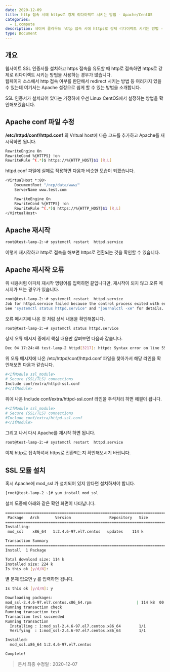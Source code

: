 ```yaml
---
date: 2020-12-09
title: http 접속 시에 https로 강제 리다이렉트 시키는 방법 - Apache/CentOS
categories:
  - 1.compute
description: 네이버 클라우드 http 접속 시에 https로 강제 리다이렉트 시키는 방법 - Apache/CentOS
type: Document
---
```


## 개요
웹사이트 SSL 인증서를 설치하고 https 접속을 유도할 때 http로 접속하면 https로 강제로 리다이렉트 시키는 방법을 사용하는 경우가 많습니다.  
웹페이지 소스에서 http 접속 여부를 판단해서 redirect 시키는 방법 등 여러가지 있을 수 있는데 여기서는 Apache 설정으로 쉽게 할 수 있는 방법을 소개합니다.  

SSL 인증서가 설치되어 있다는 가정하에 우선 Linux CentOS에서 설정하는 방법을 확인해보겠습니다.

## Apache conf 파일 수정

**/etc/httpd/conf/httpd.conf** 의 Vritual host에 다음 코드를 추가하고 Apache를 재시작하면 됩니다.
``` bash
RewriteEngine On
RewriteCond %{HTTPS} !on
RewriteRule ^(.*)$ https://%{HTTP_HOST}$1 [R,L]
```

httpd.conf 파일에 실제로 적용하면 다음과 비슷한 모습이 되겠습니다.
``` bash
<VirtualHost *:80>
	DocumentRoot "/ncp/data/www/"
	ServerName www.test.com

	RewriteEngine On
	RewriteCond %{HTTPS} !on
	RewriteRule ^(.*)$ https://%{HTTP_HOST}$1 [R,L]
</VirtualHost>
```

## Apache 재시작
``` bash
root@test-lamp-2:~# systemctl restart  httpd.service
```
이렇게 재시작하고 http로 접속을 해보면 https로 전환되는 것을 확인할 수 있습니다.


## Apache 재시작 오류
위 내용처럼 아파치 재시작 명령어를 입력하면 끝입니다만, 재시작이 되지 않고 오류 메시지가 뜨는 경우가 있습니다.
``` bash
root@test-lamp-2:~# systemctl restart  httpd.service
Job for httpd.service failed because the control process exited with error code.  
See "systemctl status httpd.service" and "journalctl -xe" for details.
```

오류 메시지에 나온 것 처럼 상세 내용을 확인해봅니다.
``` bash
root@test-lamp-2:~# systemctl status httpd.service
```
상세 오류 메시지 중에서 핵심 내용만 살펴보면 다음과 같습니다.
``` bash
Dec 04 17:24:48 test-lamp-2 httpd[3217]: httpd: Syntax error on line 552 of /etc/httpd/conf/httpd.conf: Could not open configuration ...irectory
```

위 오류 메시지에 나온 /etc/httpd/conf/httpd.conf 파일을 찾아가서 해당 라인을 확인해보면 다음과 같습니다.
``` bash
#<IfModule ssl_module>
# Secure (SSL/TLS) connections
Include conf/extra/httpd-ssl.conf
#</IfModule>
```

위에 나온 Include conf/extra/httpd-ssl.conf 라인을 주석처리 하면 해결이 됩니다.

``` bash
#<IfModule ssl_module>
# Secure (SSL/TLS) connections
#Include conf/extra/httpd-ssl.conf
#</IfModule>
```

그리고 나서 다시 Apache를 재시작 하면 됩니다.
``` bash
root@test-lamp-2:~# systemctl restart  httpd.service
```

이제 http로 접속하셔서 https로 전환되는지 확인해보시기 바랍니다.



## SSL 모듈 설치
혹시 Apache에 mod_ssl 가 설치되어 있지 않다면 설치하셔야 합니다.

``` bash
[root@test-lamp-2 ~]# yum install mod_ssl
```

설치 도중에 아래와 같은 확인 화면이 나타납니다.
``` bash
========================================================================
 Package   Arch       Version                 Repository   Size
========================================================================
Installing:
 mod_ssl    x86_64   1:2.4.6-97.el7.centos   updates    114 k

Transaction Summary
========================================================================
Install  1 Package

Total download size: 114 k
Installed size: 224 k
Is this ok [y/d/N]:
```

별 문제 없으면 y 를 입력하면 됩니다.
``` bash
Is this ok [y/d/N]: y

Downloading packages:
mod_ssl-2.4.6-97.el7.centos.x86_64.rpm                    | 114 kB  00:00:00
Running transaction check
Running transaction test
Transaction test succeeded
Running transaction
  Installing : 1:mod_ssl-2.4.6-97.el7.centos.x86_64        1/1
  Verifying  : 1:mod_ssl-2.4.6-97.el7.centos.x86_64        1/1

Installed:
  mod_ssl.x86_64 1:2.4.6-97.el7.centos

Complete!
```


> 문서 최종 수정일 : 2020-12-07